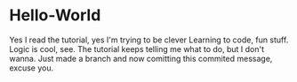 # Hello-World
Yes I read the tutorial, yes I'm trying to be clever
Learning to code, fun stuff. Logic is cool, see. The tutorial keeps telling me what to do, but I don't wanna. Just made a branch and now comitting this commited message, excuse you.
